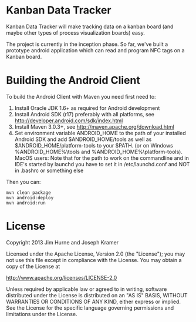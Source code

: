Kanban Data Tracker
===================

Kanban Data Tracker will make tracking data on a kanban board (and maybe other types of process visualization boards) easy.

The project is currently in the inception phase.  So far, we've built a prototype android application which can read and program NFC tags on a Kanban board.

Building the Android Client
===========================
To build the Android Client with Maven you need first need to:

1. Install Oracle JDK 1.6+ as required for Android development
2. Install Android SDK (r17) preferably with all platforms, see http://developer.android.com/sdk/index.html
3. Install Maven 3.0.3+, see http://maven.apache.org/download.html
4. Set environment variable ANDROID\_HOME to the path of your installed Android SDK and add $ANDROID\_HOME/tools as well as $ANDROID\_HOME/platform-tools to your $PATH. (or on Windows %ANDROID\_HOME%\tools and %ANDROID\_HOME%\platform-tools).
   MacOS users: Note that for the path to work on the commandline and in IDE's started by launchd you have to set it in /etc/launchd.conf and NOT in .bashrc or something else

Then you can:

    mvn clean package
    mvn android:deploy
    mvn android:run

License
=======
Copyright 2013 Jim Hurne and Joseph Kramer

Licensed under the Apache License, Version 2.0 (the "License");
you may not use this file except in compliance with the License.
You may obtain a copy of the License at

http://www.apache.org/licenses/LICENSE-2.0

Unless required by applicable law or agreed to in writing, software
distributed under the License is distributed on an "AS IS" BASIS,
WITHOUT WARRANTIES OR CONDITIONS OF ANY KIND, either express or implied.
See the License for the specific language governing permissions and
limitations under the License.



